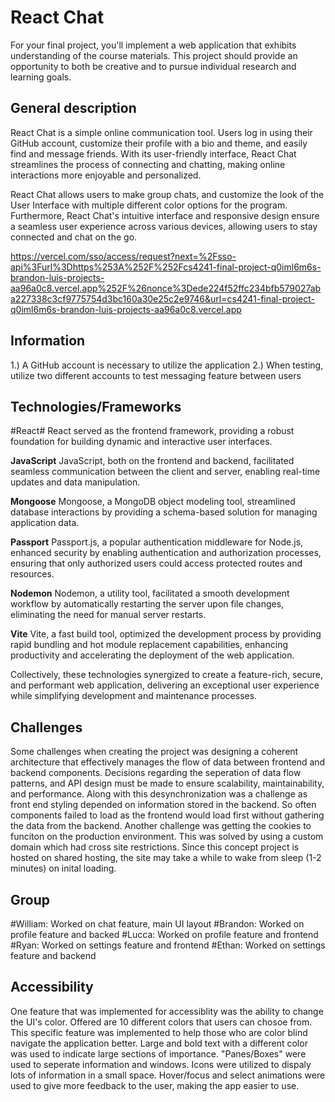 # React Chat
For your final project, you'll implement a web application that exhibits understanding of the course materials. 
This project should provide an opportunity to both be creative and to pursue individual research and learning goals.

## General description
React Chat is a simple online communication tool. Users log in using their GitHub account, customize their profile with a bio and theme, and easily find and message friends. With its user-friendly interface, React Chat streamlines the process of connecting and chatting, making online interactions more enjoyable and personalized.

React Chat allows users to make group chats, and customize the look of the User Interface with multiple different color options for the program. Furthermore, React Chat's intuitive interface and responsive design ensure a seamless user experience across various devices, allowing users to stay connected and chat on the go.

https://vercel.com/sso/access/request?next=%2Fsso-api%3Furl%3Dhttps%253A%252F%252Fcs4241-final-project-q0iml6m6s-brandon-luis-projects-aa96a0c8.vercel.app%252F%26nonce%3Dede224f52ffc234bfb579027aba227338c3cf9775754d3bc160a30e25c2e9746&url=cs4241-final-project-q0iml6m6s-brandon-luis-projects-aa96a0c8.vercel.app

## Information
1.) A GitHub account is necessary to utilize the application
2.) When testing, utilize two different accounts to test messaging feature between users

## Technologies/Frameworks
#React#
React served as the frontend framework, providing a robust foundation for building dynamic and interactive user interfaces. 

**JavaScript**
JavaScript, both on the frontend and backend, facilitated seamless communication between the client and server, enabling real-time updates and data manipulation. 

**Mongoose**
Mongoose, a MongoDB object modeling tool, streamlined database interactions by providing a schema-based solution for managing application data. 

**Passport**
Passport.js, a popular authentication middleware for Node.js, enhanced security by enabling authentication and authorization processes, ensuring that only authorized users could access protected routes and resources. 

**Nodemon**
Nodemon, a utility tool, facilitated a smooth development workflow by automatically restarting the server upon file changes, eliminating the need for manual server restarts.

**Vite**
Vite, a fast build tool, optimized the development process by providing rapid bundling and hot module replacement capabilities, enhancing productivity and accelerating the deployment of the web application. 

Collectively, these technologies synergized to create a feature-rich, secure, and performant web application, delivering an exceptional user experience while simplifying development and maintenance processes.

## Challenges
Some challenges when creating the project was designing a coherent architecture that effectively manages the flow of data between frontend and backend components. Decisions regarding the seperation of data flow patterns, and API design must be made to ensure scalability, maintainability, and performance. Along with this desynchronization was a challenge as front end styling depended on information stored in the backend. So often components failed to load as the frontend would load first without gathering the data from the backend. Another challenge was getting the cookies to funciton on the production environment. This was solved by using a custom domain which had cross site restrictions. Since this concept project is hosted on shared hosting, the site may take a while to wake from sleep (1-2 minutes) on inital loading. 

## Group
#William: Worked on chat feature, main UI layout
#Brandon: Worked on profile feature and backed
#Lucca: Worked on profile feature and frontend
#Ryan: Worked on settings feature and frontend
#Ethan: Worked on settings feature and backend

## Accessibility
One feature that was implemented for accessiblity was the ability to change the UI's color. Offered are 10 different colors that users can chosoe from. This specific feature was implemented to help those who are color blind navigate the application better. Large and bold text with a different color was used to indicate large sections of importance. "Panes/Boxes" were used to seperate information and windows. Icons were utilized to dispaly lots of information in a small space. Hover/focus and select animations were used to give more feedback to the user, making the app easier to use.
